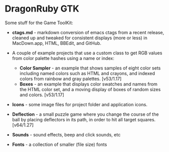 # DragonRuby GTK

Some stuff for the Game ToolKit:

- **ctags.md** - markdown conversion of emacs ctags from a recent release, cleaned up and tweaked for consistent displays (more or less) in MacDown.app, HTML, BBEdit, and GitHub.

- A couple of example projects that use a custom class to get RGB values from color palette hashes using a name or index:
    - **Color Sampler** - an example that shows samples of eight color sets including named colors such as HTML and crayons, and indexed colors from rainbow and gray palettes.  [v53/1.17]
    - **Boxes** - an example that displays color swatches and names from the HTML color set, and a moving display of boxes of random sizes and colors.  [v53/1.17]

- **Icons** - some image files for project folder and application icons.

- **Deflection** - a small puzzle game where you change the course of the ball by placing deflectors in its path, in order to hit all target squares. [v64/1.27]

- **Sounds** - sound effects, beep and click sounds, etc

- **Fonts** - a collection of smaller (file size) fonts

